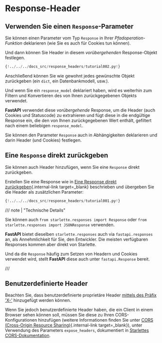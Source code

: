 # Response-Header

## Verwenden Sie einen `Response`-Parameter

Sie können einen Parameter vom Typ `Response` in Ihrer *Pfadoperation-Funktion* deklarieren (wie Sie es auch für Cookies tun können).

Und dann können Sie Header in diesem *vorübergehenden* Response-Objekt festlegen.

```Python hl_lines="1  7-8"
{!../../../docs_src/response_headers/tutorial002.py!}
```

Anschließend können Sie wie gewohnt jedes gewünschte Objekt zurückgeben (ein `dict`, ein Datenbankmodell, usw.).

Und wenn Sie ein `response_model` deklariert haben, wird es weiterhin zum Filtern und Konvertieren des von Ihnen zurückgegebenen Objekts verwendet.

**FastAPI** verwendet diese *vorübergehende* Response, um die Header (auch Cookies und Statuscode) zu extrahieren und fügt diese in die endgültige Response ein, die den von Ihnen zurückgegebenen Wert enthält, gefiltert nach einem beliebigen `response_model`.

Sie können den Parameter `Response` auch in Abhängigkeiten deklarieren und darin Header (und Cookies) festlegen.

## Eine `Response` direkt zurückgeben

Sie können auch Header hinzufügen, wenn Sie eine `Response` direkt zurückgeben.

Erstellen Sie eine Response wie in [Eine Response direkt zurückgeben](response-directly.md){.internal-link target=_blank} beschrieben und übergeben Sie die Header als zusätzlichen Parameter:

```Python hl_lines="10-12"
{!../../../docs_src/response_headers/tutorial001.py!}
```

/// note | "Technische Details"

Sie können auch `from starlette.responses import Response` oder `from starlette.responses import JSONResponse` verwenden.

**FastAPI** bietet dieselben `starlette.responses` auch via `fastapi.responses` an, als Annehmlichkeit für Sie, den Entwickler. Die meisten verfügbaren Responses kommen aber direkt von Starlette.

Und da die `Response` häufig zum Setzen von Headern und Cookies verwendet wird, stellt **FastAPI** diese auch unter `fastapi.Response` bereit.

///

## Benutzerdefinierte Header

Beachten Sie, dass benutzerdefinierte proprietäre Header <a href="https://developer.mozilla.org/en-US/docs/Web/HTTP/Headers" class="external-link" target="_blank">mittels des Präfix 'X-'</a> hinzugefügt werden können.

Wenn Sie jedoch benutzerdefinierte Header haben, die ein Client in einem Browser sehen können soll, müssen Sie diese zu Ihren CORS-Konfigurationen hinzufügen (weitere Informationen finden Sie unter [CORS (Cross-Origin Resource Sharing)](../tutorial/cors.md){.internal-link target=_blank}), unter Verwendung des Parameters `expose_headers`, dokumentiert in <a href="https://www.starlette.io/middleware/#corsmiddleware" class="external-link" target="_blank">Starlettes CORS-Dokumentation</a>.
